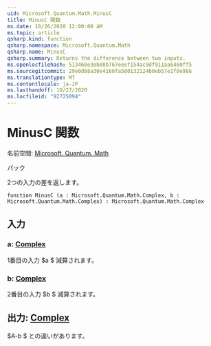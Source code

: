```yaml
---
uid: Microsoft.Quantum.Math.MinusC
title: MinusC 関数
ms.date: 10/26/2020 12:00:00 AM
ms.topic: article
qsharp.kind: function
qsharp.namespace: Microsoft.Quantum.Math
qsharp.name: MinusC
qsharp.summary: Returns the difference between two inputs.
ms.openlocfilehash: 513468e3eb88b767eeef154ac9df911aa6460ff5
ms.sourcegitcommit: 29e0d88a30e4166fa580132124b0eb57e1f0e986
ms.translationtype: MT
ms.contentlocale: ja-JP
ms.lasthandoff: 10/27/2020
ms.locfileid: "92725094"
---
```

# <a name="minusc-function"></a>MinusC 関数

名前空間: [Microsoft. Quantum. Math](xref:Microsoft.Quantum.Math)

パック [](https://nuget.org/packages/)


2つの入力の差を返します。

```qsharp
function MinusC (a : Microsoft.Quantum.Math.Complex, b : Microsoft.Quantum.Math.Complex) : Microsoft.Quantum.Math.Complex
```


## <a name="input"></a>入力

### <a name="a--complex"></a>a: [Complex](xref:Microsoft.Quantum.Math.Complex)

1番目の入力 $a $ 減算されます。


### <a name="b--complex"></a>b: [Complex](xref:Microsoft.Quantum.Math.Complex)

2番目の入力 $b $ 減算されます。



## <a name="output--complex"></a>出力: [Complex](xref:Microsoft.Quantum.Math.Complex)

$A-b $ との違いがあります。